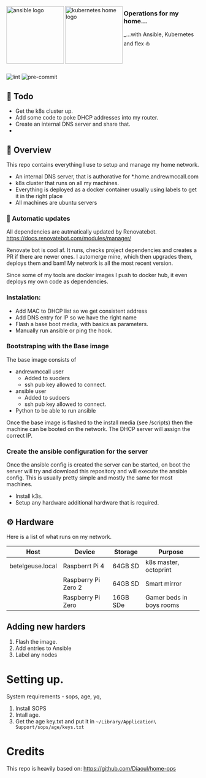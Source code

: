 <p align="left">
   <img src="https://i.imgur.com/4l9bHvG.png" alt="ansible logo" width="150" align="left" />
   <img src="https://i.imgur.com/EXNTJnA.png" alt="kubernetes home logo" width="150" align="left" />
</p>

### Operations for my home...
_...with Ansible, Kubernetes and flex :sailboat:
<br/><br/><br/><br/>

![lint](https://github.com/Diaoul/home-ops/workflows/lint/badge.svg)
![pre-commit](https://github.com/Diaoul/home-ops/workflows/pre-commit/badge.svg)

## :notebook: Todo

* Get the k8s cluster up. 
* Add some code to poke DHCP addresses into my router.
* Create an internal DNS server and share that. 
* 

## :open_book: Overview
This repo contains everything I use to setup and manage my home network. 

* An internal DNS server, that is authorative for *.home.andrewmccall.com
* k8s cluster that runs on all my machines. 
* Everything is deployed as a docker container usually using labels to get it in the right place
* All machines are ubuntu servers


### :robot: Automatic updates
All dependencies are autmatically updated by Renovatebot. https://docs.renovatebot.com/modules/manager/

Renovate bot is cool af. It runs, checks project dependencies and creates a PR if there are newer ones. 
I automerge mine, which then upgrades them, deploys them and bam! My network is all the most recent version. 

Since some of my tools are docker images I push to docker hub, it even deploys my own code as dependencies. 

### Instalation: 

* Add MAC to DHCP list so we get consistent address 
* Add DNS entry for IP so we have the right name
* Flash a base boot media, with basics as parameters.  
* Manually run ansible or ping the hook. 


### Bootstraping with the Base image

The base image consists of 
* andrewmccall user
    * Added to suoders
    * ssh pub key allowed to connect. 
* ansible user
    * Added to sudoers
    * ssh pub key allowed to connect. 
* Python to be able to run ansible

Once the base image is flashed to the install media (see /scripts) then the machine can be booted on the network. The DHCP server
will assign the correct IP. 

### Create the ansible configuration for the server

Once the ansible config is created the server can be started, on boot the server will try and download this repository and will execute the ansible config. This is usually pretty simple and mostly the same for most machines. 

* Install k3s. 
* Setup any hardware additional hardware that is required. 

## :gear: Hardware
Here is a list of what runs on my network. 

| Host             | Device                  | Storage                  | Purpose                                      |
|------------------|-------------------------|--------------------------|----------------------------------------------|
| betelgeuse.local | Raspberrt Pi 4          | 64GB SD                  | k8s master, octoprint                        |
|                  | Raspberry Pi Zero 2     | 64GB SD                  | Smart mirror                                 |
|                  | Raspberry Pi Zero       | 16GB SDe                 | Gamer beds in boys rooms                     |

## Adding new harders

1) Flash the image.
2) Add entries to Ansible
3) Label any nodes

# Setting up. 

System requirements - 
sops, age, yq, 

1. Install SOPS
2. Intall age. 
3. Get the age key.txt and put it in `~/Library/Application\ Support/sops/age/keys.txt`

# Credits
This repo is heavily based on: https://github.com/Diaoul/home-ops
